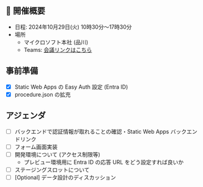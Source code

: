 ## 🚀 開催概要

- 日程: 2024年10月29日(火) 10時30分～17時30分
- 場所
  - マイクロソフト本社 (品川)
  - Teams: [会議リンクはこちら](https://teams.microsoft.com/l/meetup-join/19%3ameeting_MWYwNTY0MDMtZGU1ZC00MjhiLTgyYTUtYjRkMjk5MmExYjY4%40thread.v2/0?context=%7b%22Tid%22%3a%2272f988bf-86f1-41af-91ab-2d7cd011db47%22%2c%22Oid%22%3a%22e159a759-25b5-4aaf-96af-4e12f3d23747%22%7d)

## 事前準備

- [x] Static Web Apps の Easy Auth 設定 (Entra ID)
- [x] procedure.json の拡充

## アジェンダ

- [ ] バックエンドで認証情報が取れることの確認・Static Web Apps バックエンドリンク
- [ ] フォーム画面実装
- [ ] 開発環境について (アクセス制限等)
  - プレビュー環境用に Entra ID の応答 URL をどう設定すれば良いか
- [ ] ステージングスロットについて
- [ ] [Optional] データ設計のディスカッション